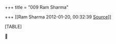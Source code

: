 +++
title = "009 Ram Sharma"

+++
[[Ram Sharma	2012-01-20, 00:32:39 [Source](https://groups.google.com/g/bvparishat/c/PhD_2FW_NtE)]]



[TABLE]




